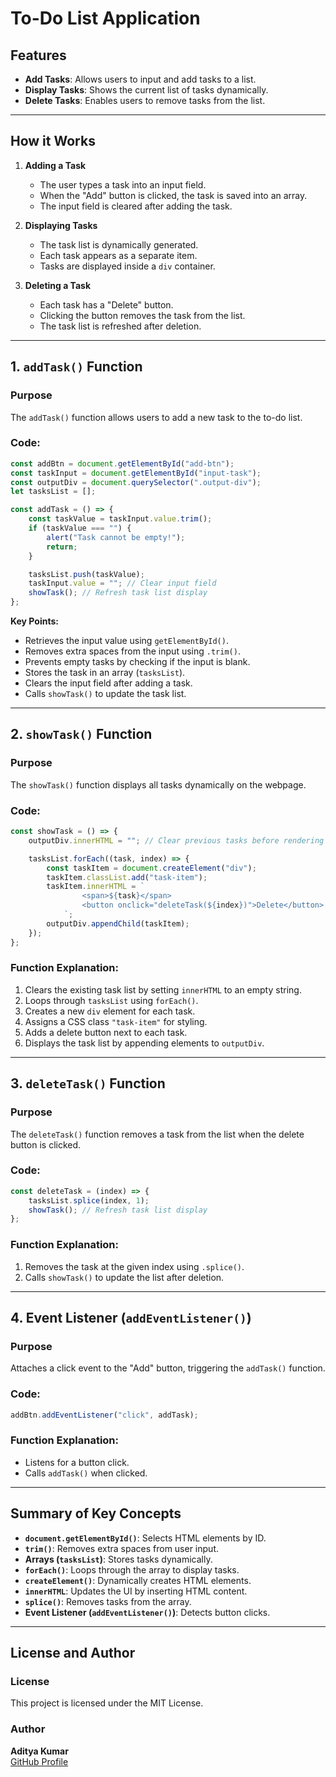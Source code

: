 # **To-Do List Application**  

## **Features**  

- **Add Tasks**: Allows users to input and add tasks to a list.  
- **Display Tasks**: Shows the current list of tasks dynamically.  
- **Delete Tasks**: Enables users to remove tasks from the list.  

---  

## **How it Works**  

1. **Adding a Task**  
   - The user types a task into an input field.  
   - When the "Add" button is clicked, the task is saved into an array.  
   - The input field is cleared after adding the task.  

2. **Displaying Tasks**  
   - The task list is dynamically generated.  
   - Each task appears as a separate item.  
   - Tasks are displayed inside a `div` container.  

3. **Deleting a Task**  
   - Each task has a "Delete" button.  
   - Clicking the button removes the task from the list.  
   - The task list is refreshed after deletion.  

---  

## **1. `addTask()` Function**  

### **Purpose**  

The `addTask()` function allows users to add a new task to the to-do list.  

### **Code:**  

```javascript
const addBtn = document.getElementById("add-btn");
const taskInput = document.getElementById("input-task");
const outputDiv = document.querySelector(".output-div");
let tasksList = [];

const addTask = () => {
    const taskValue = taskInput.value.trim();
    if (taskValue === "") {
        alert("Task cannot be empty!");
        return;
    }

    tasksList.push(taskValue);
    taskInput.value = ""; // Clear input field
    showTask(); // Refresh task list display
};
```  

**Key Points:**  

- Retrieves the input value using `getElementById()`.  
- Removes extra spaces from the input using `.trim()`.  
- Prevents empty tasks by checking if the input is blank.  
- Stores the task in an array (`tasksList`).  
- Clears the input field after adding a task.  
- Calls `showTask()` to update the task list.  

---  

## **2. `showTask()` Function**  

### **Purpose**  

The `showTask()` function displays all tasks dynamically on the webpage.  

### **Code:**  

```javascript
const showTask = () => {
    outputDiv.innerHTML = ""; // Clear previous tasks before rendering

    tasksList.forEach((task, index) => {
        const taskItem = document.createElement("div");
        taskItem.classList.add("task-item");
        taskItem.innerHTML = `
                <span>${task}</span>
                <button onclick="deleteTask(${index})">Delete</button>
            `;
        outputDiv.appendChild(taskItem);
    });
};
```  

### **Function Explanation:**  

1. Clears the existing task list by setting `innerHTML` to an empty string.  
2. Loops through `tasksList` using `forEach()`.  
3. Creates a new `div` element for each task.  
4. Assigns a CSS class `"task-item"` for styling.  
5. Adds a delete button next to each task.  
6. Displays the task list by appending elements to `outputDiv`.  

---  

## **3. `deleteTask()` Function**  

### **Purpose**  

The `deleteTask()` function removes a task from the list when the delete button is clicked.  

### **Code:**  

```javascript
const deleteTask = (index) => {
    tasksList.splice(index, 1);
    showTask(); // Refresh task list display
};
```  

### **Function Explanation:**  

1. Removes the task at the given index using `.splice()`.  
2. Calls `showTask()` to update the list after deletion.  

---  

## **4. Event Listener (`addEventListener()`)**  

### **Purpose**  

Attaches a click event to the "Add" button, triggering the `addTask()` function.  

### **Code:**  

```javascript
addBtn.addEventListener("click", addTask);
```  

### **Function Explanation:**  

- Listens for a button click.  
- Calls `addTask()` when clicked.  

---  

## **Summary of Key Concepts**  

- **`document.getElementById()`**: Selects HTML elements by ID.  
- **`trim()`**: Removes extra spaces from user input.  
- **Arrays (`tasksList`)**: Stores tasks dynamically.  
- **`forEach()`**: Loops through the array to display tasks.  
- **`createElement()`**: Dynamically creates HTML elements.  
- **`innerHTML`**: Updates the UI by inserting HTML content.  
- **`splice()`**: Removes tasks from the array.  
- **Event Listener (`addEventListener()`)**: Detects button clicks.  

---  

## **License and Author**  

### **License**  

This project is licensed under the MIT License.  

### **Author**  

**Aditya Kumar**  
[GitHub Profile](https://github.com/itsadityakr)  